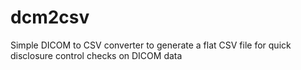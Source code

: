 # dcm2csv
Simple DICOM to CSV converter to generate a flat CSV file for quick disclosure control checks on DICOM data
